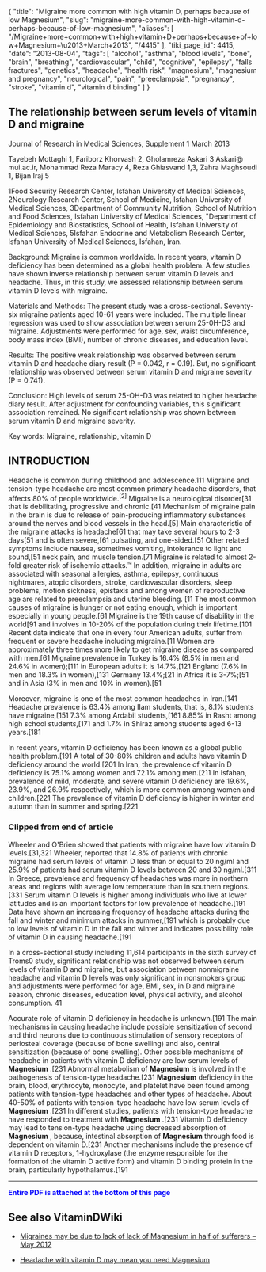{
    "title": "Migraine more common with high vitamin D, perhaps because of low Magnesium",
    "slug": "migraine-more-common-with-high-vitamin-d-perhaps-because-of-low-magnesium",
    "aliases": [
        "/Migraine+more+common+with+high+vitamin+D+perhaps+because+of+low+Magnesium+\u2013+March+2013",
        "/4415"
    ],
    "tiki_page_id": 4415,
    "date": "2013-08-04",
    "tags": [
        "alcohol",
        "asthma",
        "blood levels",
        "bone",
        "brain",
        "breathing",
        "cardiovascular",
        "child",
        "cognitive",
        "epilepsy",
        "falls fractures",
        "genetics",
        "headache",
        "health risk",
        "magnesium",
        "magnesium and pregnancy",
        "neurological",
        "pain",
        "preeclampsia",
        "pregnancy",
        "stroke",
        "vitamin d",
        "vitamin d binding"
    ]
}


## The relationship between serum levels of vitamin D and migraine

Journal of Research in Medical Sciences,  Supplement 1 March 2013

Tayebeh Mottaghi 1, Fariborz Khorvash 2, Gholamreza Askari 3 Askari@ mui.ac.ir, Mohammad Reza Maracy 4, Reza Ghiasvand 1,3, Zahra Maghsoudi 1, Bijan Iraj 5

1Food Security Research Center, Isfahan University of Medical Sciences, 2Neurology Research Center, School of Medicine, Isfahan University of Medical Sciences, 3Department of Community Nutrition, School of Nutrition and Food Sciences, Isfahan University of Medical Sciences, "Department of Epidemiology and Biostatistics, School of Health, Isfahan University of Medical Sciences, 5Isfahan Endocrine and Metabolism Research Center, Isfahan University of Medical Sciences, Isfahan, Iran.

Background: Migraine is common worldwide. In recent years, vitamin D deficiency has been determined as a global health problem. A few studies have shown inverse relationship between serum vitamin D levels and headache. Thus, in this study, we assessed relationship between serum vitamin D levels with migraine. 

Materials and Methods: The present study was a cross-sectional. Seventy-six migraine patients aged 10-61 years were included. The multiple linear regression was used to show association between serum 25-0H-D3 and migraine. Adjustments were performed for age, sex, waist circumference, body mass index (BMI), number of chronic diseases, and education level. 

Results: The positive weak relationship was observed between serum vitamin D and headache diary result (P = 0.042, r = 0.19). But, no significant relationship was observed between serum vitamin D and migraine severity (P = 0.741). 

Conclusion: High levels of serum 25-OH-D3 was related to higher headache diary result. After adjustment for confounding variables, this significant association remained. No significant relationship was shown between serum vitamin D and migraine severity.

Key words: Migraine, relationship, vitamin D

## INTRODUCTION

Headache is common during childhood and adolescence.111 Migraine and tension-type headache are most common primary headache disorders, that affects 80% of people worldwide.<sup>[2]</sup> Migraine is a neurological disorder<span>[31 that is debilitating, progressive and chronic.[41 Mechanism of migraine pain in the brain is due to release of pain-producing inflammatory substances around the nerves and blood vessels in the head.[5]</span> Main characteristic of the migraine attacks is headache[61 that may take several hours to 2-3 days[51 and is often severe,[61 pulsating, and one-sided.[51 Other related symptoms include nausea, sometimes vomiting, intolerance to light and sound,[51 neck pain, and muscle tension.[71 Migraine is related to almost 2-fold greater risk of ischemic attacks.™ In addition, migraine in adults are associated with seasonal allergies, asthma, epilepsy, continuous nightmares, atopic disorders, stroke, cardiovascular disorders, sleep problems, motion sickness, epistaxis and among women of reproductive age are related to preeclampsia and uterine bleeding. [11 The most common causes of migraine is hunger or not eating enough, which is important especially in young people.[61 Migraine is the 19th cause of disability in the world[91 and involves in 10-20% of the population during their lifetime.[101 Recent data indicate that one in every four American adults, suffer from frequent or severe headache including migraine.[11 Women are approximately three times more likely to get migraine disease as compared with men.[61 Migraine prevalence in Turkey is 16.4% (8.5% in men and 24.6% in women);[111 in European adults it is 14.7%,[121 England (7.6% in men and 18.3% in women),[131 Germany 13.4%;[21 in Africa it is 3-7%;[51 and in Asia (3% in men and 10% in women).[51

Moreover, migraine is one of the most common headaches in Iran.[141 Headache prevalence is 63.4% among Ilam students, that is, 8.1% students have migraine,[151 7.3% among Ardabil students,[161 8.85% in Rasht among high school students,[171 and 1.7% in Shiraz among students aged 6-13 years.[181

In recent years, vitamin D deficiency has been known as a global public health problem.[191 A total of 30-80% children and adults have vitamin D deficiency around the world.[201 In Iran, the prevalence of vitamin D deficiency is 75.1% among women and 72.1% among men.[211 In Isfahan, prevalence of mild, moderate, and severe vitamin D deficiency are 19.6%, 23.9%, and 26.9% respectively, which is more common among women and children.[221 The prevalence of vitamin D deficiency is higher in winter and autumn than in summer and spring.[221

### Clipped from end of article

Wheeler and O'Brien showed that patients with migraine have low vitamin D levels.[31,321 Wheeler, reported that 14.8% of patients with chronic migraine had serum levels of vitamin D less than or equal to 20 ng/ml and 25.9% of patients had serum vitamin D levels between 20 and 30 ng/ml.[311 In Greece, prevalence and frequency of headaches was more in northern areas and regions with average low temperature than in southern regions.[331 Serum vitamin D levels is higher among individuals who live at lower latitudes and is an important factors for low prevalence of headache.[191 Data have shown an increasing frequency of headache attacks during the fall and winter and minimum attacks in summer,[191 which is probably due to low levels of vitamin D in the fall and winter and indicates possibility role of vitamin D in causing headache.[191

In a cross-sectional study including 11,614 participants in the sixth survey of Troms0 study, significant relationship was not observed between serum levels of vitamin D and migraine, but association between nonmigraine headache and vitamin D levels was only significant in nonsmokers group and adjustments were performed for age, BMI, sex, in D and migraine season, chronic diseases, education level, physical activity, and alcohol consumption. 41

Accurate role of vitamin D deficiency in headache is unknown.[191 The main mechanisms in causing headache include possible sensitization of second and third neurons due to continuous stimulation of sensory receptors of periosteal coverage (because of bone swelling) and also, central sensitization (because of bone swelling). Other possible mechanisms of headache in patients with vitamin D deficiency are low serum levels of  **Magnesium** .[231 Abnormal metabolism of  **Magnesium**  is involved in the pathogenesis of tension-type headache.[231  **Magnesium**  deficiency in the brain, blood, erythrocyte, monocyte, and platelet have been found among patients with tension-type headaches and other types of headache. About 40-50% of patients with tension-type headache have low serum levels of  **Magnesium** .[231 In different studies, patients with tension-type headache have responded to treatment with  **Magnesium** .[231 Vitamin D deficiency may lead to tension-type headache using decreased absorption of  **Magnesium** , because, intestinal absorption of  **Magnesium**  through food is dependent on vitamin D.[231 Another mechanisms include the presence of vitamin D receptors, 1-hydroxylase (the enzyme responsible for the formation of the vitamin D active form) and vitamin D binding protein in the brain, particularly hypothalamus.[191

---

 **<span style="color:#00F;">Entire PDF is attached at the bottom of this page</span>** 

## See also VitaminDWiki

* [Migraines may be due to lack of lack of Magnesium in half of sufferers – May 2012](/posts/migraines-may-be-due-to-lack-of-lack-of-magnesium-in-half-of-sufferers)

* [Headache with vitamin D may mean you need Magnesium](/posts/headache-with-vitamin-d-may-mean-you-need-magnesium)